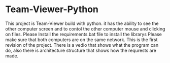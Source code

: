 # Team-Viewer-Python
This project is Team-Viewer build with python.
it has the ability to see the other computer screen and to contol the other computer mouse and clicking on files.
Please Install the requirements.bat file to install the librarys
Please make sure that both computers are on the same network.
This is the first revision of the project.
There is a vedio that shows what the program can do, also there is architecture structure that shows how the requrests are made.

